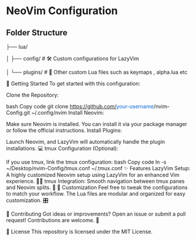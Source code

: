 # NeoVim Configuration

## Folder Structure
  ├── lua/
  
  │   ├── config/          # 🛠️ Custom configurations for LazyVim
  
  │   └── plugins/         # 📁 Other custom Lua files such as keymaps , alpha.lua etc

🚀 Getting Started
To get started with this configuration:

Clone the Repository:

bash
Copy code
git clone https://github.com/<span style="color:#0366d6">your-username</span>/nvim-Config.git ~/.config/nvim
Install Neovim:

Make sure Neovim is installed. You can install it via your package manager or follow the official instructions.
Install Plugins:

Launch Neovim, and LazyVim will automatically handle the plugin installations. 💻
tmux Configuration (Optional):

If you use tmux, link the tmux configuration:
bash
Copy code
ln -s ~/Desktop/nvim-Config/tmux.conf ~/.tmux.conf
✨ Features
LazyVim Setup:
A highly customized Neovim setup using LazyVim for an enhanced Vim experience. 🧙‍♂️
tmux Integration:
Smooth navigation between tmux panes and Neovim splits. 🎯
🎨 Customization
Feel free to tweak the configurations to match your workflow. The Lua files are modular and organized for easy customization. 🎛️

🤝 Contributing
Got ideas or improvements? Open an issue or submit a pull request! Contributions are welcome. 🎉

📜 License
This repository is licensed under the MIT License.

